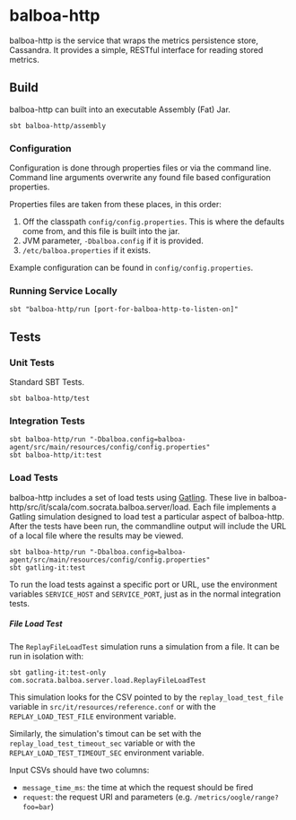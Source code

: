 # balboa-http

balboa-http is the service that wraps the metrics persistence store, Cassandra.
It provides a simple, RESTful interface for reading stored metrics.

## Build

balboa-http can built into an executable Assembly (Fat) Jar.

```
sbt balboa-http/assembly
```

### Configuration

Configuration is done through properties files or via the
command line. Command line arguments overwrite any found file based
configuration properties.

Properties files are taken from these places, in this order:

1. Off the classpath `config/config.properties`. This is where the defaults
   come from, and this file is built into the jar.
2. JVM parameter, `-Dbalboa.config` if it is provided.
3. `/etc/balboa.properties` if it exists.

Example configuration can be found in `config/config.properties`.

### Running Service Locally

`sbt "balboa-http/run [port-for-balboa-http-to-listen-on]"`

## Tests

### Unit Tests

Standard SBT Tests.

```
sbt balboa-http/test
```

### Integration Tests

```
sbt balboa-http/run "-Dbalboa.config=balboa-agent/src/main/resources/config/config.properties"
sbt balboa-http/it:test
```

### Load Tests

balboa-http includes a set of load tests using [Gatling](http://gatling.io/#/).
These live in balboa-http/src/it/scala/com.socrata.balboa.server/load.
Each file implements a Gatling simulation designed to load test a
particular aspect of balboa-http. After the tests have been run, the
commandline output will include the URL of a local file where the results
may be viewed.

```
sbt balboa-http/run "-Dbalboa.config=balboa-agent/src/main/resources/config/config.properties"
sbt gatling-it:test
```

To run the load tests against a specific port or URL, use the environment
variables `SERVICE_HOST` and `SERVICE_PORT`, just as in the normal
integration tests.

##### File Load Test

The `ReplayFileLoadTest` simulation runs a simulation from a file.
It can be run in isolation with:

```
sbt gatling-it:test-only com.socrata.balboa.server.load.ReplayFileLoadTest
```

This simulation looks for the CSV pointed to by the `replay_load_test_file`
variable in `src/it/resources/reference.conf` or with the 
`REPLAY_LOAD_TEST_FILE` environment variable.

Similarly, the simulation's timout can be set with the `replay_load_test_timeout_sec`
variable or with the `REPLAY_LOAD_TEST_TIMEOUT_SEC` environment variable.

Input CSVs should have two columns:
- `message_time_ms`: the time at which the request should be fired
- `request`: the request URI and parameters (e.g. `/metrics/oogle/range?foo=bar`)
